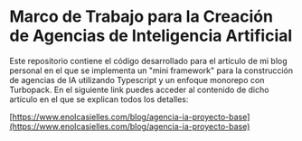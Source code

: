 # Marco de Trabajo para la Creación de Agencias de Inteligencia Artificial

Este repositorio contiene el código desarrollado para el artículo de mi blog personal en el que se implementa un "mini framework" para la construcción de agencias de IA utilizando Typescript y un enfoque monorepo con Turbopack. En el siguiente link puedes acceder al contenido de dicho artículo en el que se explican todos los detalles:

[https://www.enolcasielles.com/blog/agencia-ia-proyecto-base](https://www.enolcasielles.com/blog/agencia-ia-proyecto-base)